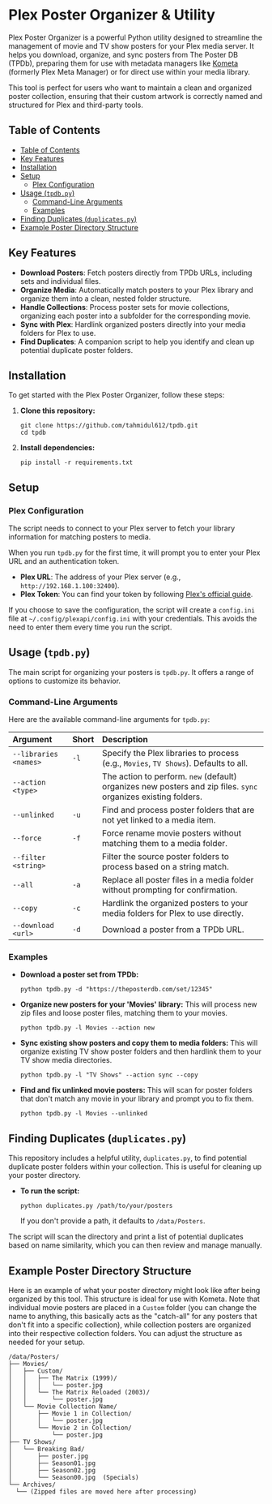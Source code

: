 # Plex Poster Organizer & Utility

Plex Poster Organizer is a powerful Python utility designed to streamline the management of movie and TV show posters for your Plex media server. It helps you download, organize, and sync posters from The Poster DB (TPDb), preparing them for use with metadata managers like [Kometa](https://kometa.wiki/) (formerly Plex Meta Manager) or for direct use within your media library.

This tool is perfect for users who want to maintain a clean and organized poster collection, ensuring that their custom artwork is correctly named and structured for Plex and third-party tools.

## Table of Contents

- [Table of Contents](#table-of-contents)
- [Key Features](#key-features)
- [Installation](#installation)
- [Setup](#setup)
  - [Plex Configuration](#plex-configuration)
- [Usage (`tpdb.py`)](#usage-tpdbpy)
  - [Command-Line Arguments](#command-line-arguments)
  - [Examples](#examples)
- [Finding Duplicates (`duplicates.py`)](#finding-duplicates-duplicatespy)
- [Example Poster Directory Structure](#example-poster-directory-structure)

## Key Features

- **Download Posters**: Fetch posters directly from TPDb URLs, including sets and individual files.
- **Organize Media**: Automatically match posters to your Plex library and organize them into a clean, nested folder structure.
- **Handle Collections**: Process poster sets for movie collections, organizing each poster into a subfolder for the corresponding movie.
- **Sync with Plex**: Hardlink organized posters directly into your media folders for Plex to use.
- **Find Duplicates**: A companion script to help you identify and clean up potential duplicate poster folders.

## Installation

To get started with the Plex Poster Organizer, follow these steps:

1. **Clone this repository:**

   ```console
   git clone https://github.com/tahmidul612/tpdb.git
   cd tpdb
   ```

1. **Install dependencies:**

   ```console
   pip install -r requirements.txt
   ```

## Setup

### Plex Configuration

The script needs to connect to your Plex server to fetch your library information for matching posters to media.

When you run `tpdb.py` for the first time, it will prompt you to enter your Plex URL and an authentication token.

- **Plex URL**: The address of your Plex server (e.g., `http://192.168.1.100:32400`).
- **Plex Token**: You can find your token by following [Plex's official guide](https://support.plex.tv/articles/204059436-finding-an-authentication-token-x-plex-token/).

If you choose to save the configuration, the script will create a `config.ini` file at `~/.config/plexapi/config.ini` with your credentials. This avoids the need to enter them every time you run the script.

## Usage (`tpdb.py`)

The main script for organizing your posters is `tpdb.py`. It offers a range of options to customize its behavior.

### Command-Line Arguments

Here are the available command-line arguments for `tpdb.py`:

| Argument | Short | Description |
| :--- | :--- | :--- |
| `--libraries <names>` | `-l` | Specify the Plex libraries to process (e.g., `Movies`, `TV Shows`). Defaults to all. |
| `--action <type>` | | The action to perform. `new` (default) organizes new posters and zip files. `sync` organizes existing folders. |
| `--unlinked` | `-u` | Find and process poster folders that are not yet linked to a media item. |
| `--force` | `-f` | Force rename movie posters without matching them to a media folder. |
| `--filter <string>` | | Filter the source poster folders to process based on a string match. |
| `--all` | `-a` | Replace all poster files in a media folder without prompting for confirmation. |
| `--copy` | `-c` | Hardlink the organized posters to your media folders for Plex to use directly. |
| `--download <url>` | `-d` | Download a poster from a TPDb URL. |

### Examples

- **Download a poster set from TPDb:**

  ```console
  python tpdb.py -d "https://theposterdb.com/set/12345"
  ```

- **Organize new posters for your 'Movies' library:**
  This will process new zip files and loose poster files, matching them to your movies.

  ```console
  python tpdb.py -l Movies --action new
  ```

- **Sync existing show posters and copy them to media folders:**
  This will organize existing TV show poster folders and then hardlink them to your TV show media directories.

  ```console
  python tpdb.py -l "TV Shows" --action sync --copy
  ```

- **Find and fix unlinked movie posters:**
  This will scan for poster folders that don't match any movie in your library and prompt you to fix them.

  ```console
  python tpdb.py -l Movies --unlinked
  ```

## Finding Duplicates (`duplicates.py`)

This repository includes a helpful utility, `duplicates.py`, to find potential duplicate poster folders within your collection. This is useful for cleaning up your poster directory.

- **To run the script:**

  ```console
  python duplicates.py /path/to/your/posters
  ```

  If you don't provide a path, it defaults to `/data/Posters`.

The script will scan the directory and print a list of potential duplicates based on name similarity, which you can then review and manage manually.

## Example Poster Directory Structure

Here is an example of what your poster directory might look like after being organized by this tool. This structure is ideal for use with Kometa. Note that individual movie posters are placed in a `Custom` folder (you can change the name to anything, this basically acts as the "catch-all" for any posters that don't fit into a specific collection), while collection posters are organized into their respective collection folders. You can adjust the structure as needed for your setup.

```text
/data/Posters/
├── Movies/
│   ├── Custom/
│   │   ├── The Matrix (1999)/
│   │   │   └── poster.jpg
│   │   └── The Matrix Reloaded (2003)/
│   │       └── poster.jpg
│   └── Movie Collection Name/
│       ├── Movie 1 in Collection/
│       │   └── poster.jpg
│       └── Movie 2 in Collection/
│           └── poster.jpg
├── TV Shows/
│   └── Breaking Bad/
│       ├── poster.jpg
│       ├── Season01.jpg
│       ├── Season02.jpg
│       └── Season00.jpg  (Specials)
└── Archives/
  └── (Zipped files are moved here after processing)
```
